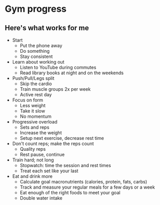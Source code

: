 # Gym progress 

## Here's what works for me

- Start
  - Put the phone away
  - Do something
  - Stay consistent
- Learn about working out
  - Listen to YouTube during commutes
  - Read library books at night and on the weekends
- Push/Pull/Legs split
  - Skip the cardio
  - Train muscle groups 2x per week
  - Active rest day
- Focus on form
  - Less weight
  - Take it slow
  - No momentum
- Progressive overload
  - Sets and reps
  - Increase the weight
  - Setup next exercise, decrease rest time
- Don't count reps; make the reps count
  - Quality reps
  - Rest pause, continue
- Train hard; not long
  - Stopwatch: time the session and rest times
  - Treat each set like your last
- Eat and drink more
  - Calculate goal macronutrients (calories, protein, fats, carbs)
  - Track and measure your regular meals for a few days or a week
  - Eat enough of the right foods to meet your goal
  - Double water intake